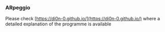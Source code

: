 ### ARpeggio
Please check [https://di0n-0.github.io/](https://di0n-0.github.io/) where a detailed explanation of the programme is available
